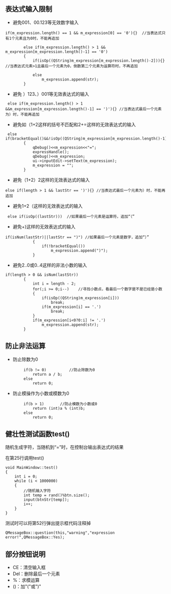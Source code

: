 ## 表达式输入限制

- 避免001、00.123等无效数字输入

```
if(m_expression.length() == 1 && m_expression[0] == '0'){}  //当表达式只有1个元素且为0时，不能再追加

        else if(m_expression.length() > 1 && m_expression[m_expression.length()-1] == '0')
        {
            if(isOp((QString)m_expression[m_expression.length()-2])){}   //当表达式元素>1且最后一个元素为0，倒数第二个元素为运算符时，不再追加

            else
                m_expression.append(str);
        }
```

-	避免 ）123、）001等无效表达式的输入

```
 else if(m_expression.length() > 1 &&m_expression[m_expression.length()-1] == ')'){} //当表达式最后一个元素为）时，不能再追加
```

- 避免如（1+2这样的括号不匹配和2+=这样的无效表达式的输入

```
 else if(bracketEqual()&&!isOp((QString)m_expression[m_expression.length()-1]))
        {
            qDebug()<<m_expression<<"=";
            expressHandle();
            qDebug()<<m_expression;
            ui->inputEdit->setText(m_expression);
            m_expression = "";
        }
```

- 避免（1+2）2这样的无效表达式的输入

```
else if(length > 1 && lastStr == ')'){} //当表达式最后一个元素为）时，不能再追加
```

- 避免1+2（这样的无效表达式的输入

```
 else if(isOp((lastStr)))  //如果最后一个元素是运算符，追加“（”
```

- 避免+)这样的无效表达式的输入

```
if(isNum(lastStr)||lastStr == ")") //如果最后一个元素是数字，追加“）”
            {
                if(!bracketEqual())
                    m_expression.append(")");
            }
```

- 避免2..0或0..4这样的非法小数的输入

```
if(length > 0 && isNum(lastStr))
        {
            int i = length - 2;
            for(;i >= 0;i--)    //寻找小数点，看最后一个数字是不是已经是小数
            {
                if(isOp((QString)m_expression[i]))
                    break;
                if(m_expression[i] == '.')
                    break;
            }
            if(m_expression[i<0?0:i] != '.')
                m_expression.append(str);
        }
```

## 防止非法运算

- 防止除数为0

```
		if(b != 0)          //防止除数为0
            return a / b;
        else
            return 0;
```

- 防止模操作为小数或模数为0

```
		if(b > 1)       //防止模数为小数或0
            return (int)a % (int)b;
        else
            return 0;
```

## 健壮性测试函数test()

随机生成字符，当随机到“=”时，在控制台输出表达式的结果

在第25行调用test()

```
void MainWindow::test()
{
    int i = 0;
    while (i < 1000000)
    {
        //随机输入字符
        int temp = rand()%btn.size();
        input(btnStr[temp]);
        i++;
    }
}
```

测试时可以将第52行弹出提示框代码注释掉

```
QMessageBox::question(this,"warning","expression error!",QMessageBox::Yes);
```

## 部分按钮说明

- CE：清空输入框
- Del：删除最后一个元素
- %：求模运算
- ()：加"("或")"
